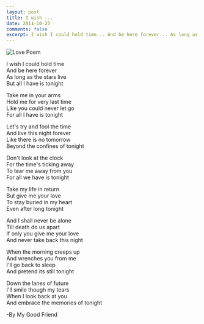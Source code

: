 ```yaml
---
layout: post
title: I wish ...
date: 2011-10-25
comments: false
excerpt: I wish I could hold time... And be here forever... As long as the stars live... But all I have is tonight...
---
```


![Love Poem]({{site.url}}/img/man-woman-love-poem-riverside-sunset.jpg)  
  

I wish I could hold time  
And be here forever  
As long as the stars live  
But all I have is tonight  


Take me in your arms  
Hold me for very last time  
Like you could never let go  
For all I have is tonight  


Let's try and fool the time  
And live this night forever  
Like there is no tomorrow  
Beyond the confines of tonight  


Don't look at the clock  
For the time's ticking away  
To tear me away from you  
For all we have is tonight  


Take my life in return  
But give me your love  
To stay buried in my heart  
Even after long tonight  


And I shall never be alone  
Till death do us apart  
If only you give me your love  
And never take back this night  


When the morning creeps up  
And wrenches you from me  
I'll go back to sleep  
And pretend its still tonight  


Down the lanes of future  
I'll smile though my tears  
When I look back at you  
And embrace the memories of tonight  

-By My Good Friend  



